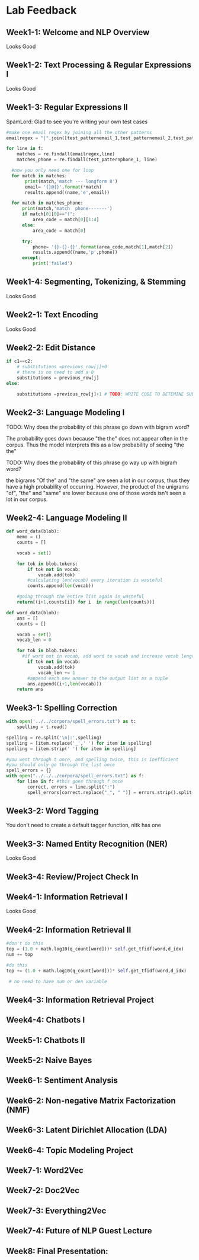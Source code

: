# Lab Feedback

## Week1-1: Welcome and NLP Overview
Looks Good
## Week1-2: Text Processing & Regular Expressions I
Looks Good
## Week1-3: Regular Expressions II
SpamLord:
Glad to see you're writing your own test cases

```python
#make one email regex by joining all the other patterns
emailregex = "|".join([test_patternemail_1,test_patternemail_2,test_patternemail_3])

for line in f:
    matches = re.findall(emailregex,line)
    matches_phone = re.findall(test_patternphone_1, line)

  #now you only need one for loop
  for match in matches:
       print(match,'match --- longform 8')
       email= '{}@{}'.format(*match)
       results.append((name,'e',email))

  for match in matches_phone:
      print(match,'match  phone-------')
      if match[0][0]=="(":
          area_code = match[0][1:4]
      else:
          area_code = match[0]

      try:
          phone= '{}-{}-{}'.format(area_code,match[1],match[2])
          results.append((name,'p',phone))
      except:
          print('failed')

```
## Week1-4: Segmenting, Tokenizing, & Stemming
Looks Good
## Week2-1: Text Encoding
Looks Good
## Week2-2: Edit Distance
```python
if c1==c2:
    # substitutions =previous_row[j]+0
    # there is no need to add a 0
    substitutions = previous_row[j]
else:

    substitutions =previous_row[j]+1 # TODO: WRITE CODE TO DETEMINE SUBSTITUTION
```

## Week2-3: Language Modeling I
TODO: Why does the probability of this phrase go down with bigram word?

The probability goes down because "the the" does not appear often in the corpus. Thus the model interprets this as a low probability of seeing "the the"


TODO: Why does the probability of this phrase go way up with bigram word?

the bigrams "Of the" and "the same" are seen a lot in our corpus, thus they have a high probability of occurring. However, the product of the unigrams "of", "the" and "same" are lower because one of those words isn't seen a lot in our corpus.
## Week2-4: Language Modeling II
```python
def word_data(blob):
    memo = ()
    counts = []

    vocab = set()

    for tok in blob.tokens:
        if tok not in vocab:
            vocab.add(tok)
        #calculating len(vocab) every iteration is wasteful
        counts.append(len(vocab))

    #going through the entire list again is wasteful
    return[(i+1,counts[i]) for i  in range(len(counts))]

def word_data(blob):
    ans = []
    counts = []

    vocab = set()
    vocab_len = 0

    for tok in blob.tokens:
      #if word not in vocab, add word to vocab and increase vocab length by 1
        if tok not in vocab:
            vocab.add(tok)
            vocab_len += 1
        #append each new answer to the output list as a tuple
        ans.append((i+1,len(vocab)))
    return ans
```
## Week3-1: Spelling Correction
```python
with open('../../corpora/spell_errors.txt') as t:
    spelling = t.read()

spelling = re.split('\n|:',spelling)
spelling = [item.replace('_',' ') for item in spelling]
spelling = [item.strip(' ') for item in spelling]

#you went through t once, and spelling twice, this is inefficient
#you should only go through the list once
spell_errors = {}
with open("../../../corpora/spell_errors.txt") as f:
    for line in f: #this goes through f once
        correct, errors = line.split(":")
        spell_errors[correct.replace("_", " ")] = errors.strip().split(", ")  
```
## Week3-2: Word Tagging
You don't need to create a default tagger function, nltk has one

## Week3-3: Named Entity Recognition (NER)
Looks Good
## Week3-4: Review/Project Check In

## Week4-1: Information Retrieval I
Looks Good
## Week4-2: Information Retrieval II
```python
#don't do this
top = (1.0 + math.log10(q_count[word]))* self.get_tfidf(word,d_idx)
num += top

#do this
top += (1.0 + math.log10(q_count[word]))* self.get_tfidf(word,d_idx)

 # no need to have num or den variable
```
## Week4-3: Information Retrieval Project

## Week4-4: Chatbots I

## Week5-1: Chatbots II

## Week5-2: Naive Bayes

## Week6-1: Sentiment Analysis

## Week6-2: Non-negative Matrix Factorization (NMF)

## Week6-3: Latent Dirichlet Allocation (LDA)

## Week6-4: Topic Modeling Project

## Week7-1: Word2Vec

## Week7-2: Doc2Vec

## Week7-3: Everything2Vec

## Week7-4: Future of NLP Guest Lecture

## Week8: Final Presentation:
